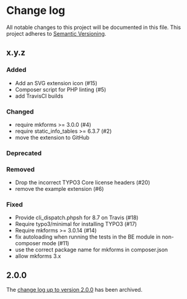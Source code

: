 # Change log

All notable changes to this project will be documented in this file.
This project adheres to [Semantic Versioning](https://semver.org/).

## x.y.z

### Added
- Add an SVG extension icon (#15)
- Composer script for PHP linting (#5)
- add TravisCI builds

### Changed
- require mkforms >= 3.0.0 (#4)
- require static_info_tables >= 6.3.7 (#2)
- move the extension to GitHub

### Deprecated

### Removed
- Drop the incorrect TYPO3 Core license headers (#20)
- remove the example extension (#6)

### Fixed
- Provide cli_dispatch.phpsh for 8.7 on Travis (#18)
- Require typo3/minimal for installing TYPO3 (#17)
- Require mkforms >= 3.0.14 (#14)
- fix autoloading when running the tests in the BE module in non-composer mode (#11)
- use the correct package name for mkforms in composer.json
- allow mkforms 3.x

## 2.0.0

The [change log up to version 2.0.0](Documentation/changelog-archive.txt)
has been archived.
